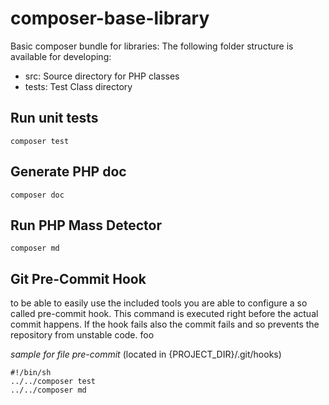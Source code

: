 composer-base-library
=====================

Basic composer bundle for libraries:
The following folder structure is available for developing:

* src: Source directory for PHP classes
* tests: Test Class directory

Run unit tests
--------------

```
composer test
```

Generate PHP doc
--------------

```
composer doc
```

Run PHP Mass Detector
--------------

```
composer md
```

Git Pre-Commit Hook
--------------
to be able to easily use the included tools you are able to configure a so called pre-commit hook. This command is executed right before the actual commit happens. If the hook fails also the commit fails and so prevents the repository from unstable code. foo

*sample for file pre-commit* (located in {PROJECT_DIR}/.git/hooks)

```
#!/bin/sh
../../composer test
../../composer md
```

